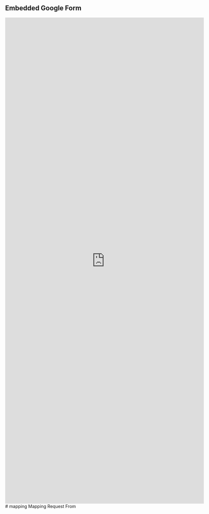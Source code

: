 ## Embedded Google Form

<iframe src="https://docs.google.com/forms/d/e/1FAIpQLSfUTQ8QZZJDkeSjTkxPYz7V7jWW7Hg0wA-HrXX5xbAzsgRKKQ/viewform?embedded=true" width="640" height="1563" frameborder="0" marginheight="0" marginwidth="0">Loading…</iframe>
# mapping
Mapping Request From

